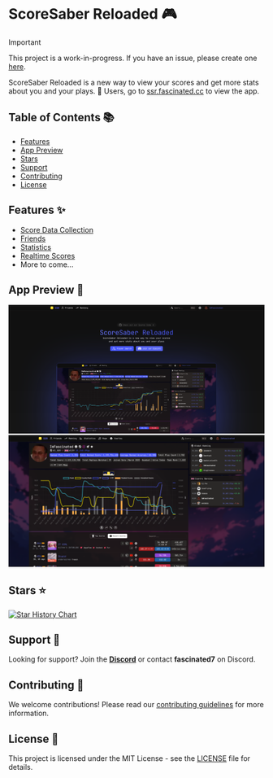 # ScoreSaber Reloaded 🎮

> [!IMPORTANT]
> This project is a work-in-progress. If you have an issue, please create one [here](https://github.com/RealFascinated/scoresaber-reloaded/issues/new).

ScoreSaber Reloaded is a new way to view your scores and get more stats about you and your plays. 🌟 Users, go to [ssr.fascinated.cc](https://ssr.fascinated.cc) to view the app.

## Table of Contents 📚

- [Features](#features)
- [App Preview](#app-preview)
- [Stars](#stars)
- [Support](#support)
- [Contributing](#contributing)
- [License](#license)

## Features ✨

- [Score Data Collection](https://ssr.fascinated.cc/#data-collection)
- [Friends](https://ssr.fascinated.cc/#friends)
- [Statistics](https://ssr.fascinated.cc/#statistics)
- [Realtime Scores](https://ssr.fascinated.cc/scores/live)
- More to come...

## App Preview 📸

![landing-preview](./assets/landing-preview.png)
![app-preview](./projects/website/public/assets/home/app-preview.png)

## Stars ⭐

[![Star History Chart](https://api.star-history.com/svg?repos=RealFascinated/scoresaber-reloaded&type=Timeline)](https://star-history.com/#RealFascinated/scoresaber-reloaded&Timeline)

## Support 🤝

Looking for support? Join the [**Discord**](https://discord.gg/kmNfWGA4A8) or contact **fascinated7** on Discord.

## Contributing 🤗

We welcome contributions! Please read our [contributing guidelines](CONTRIBUTING.md) for more information.

## License 📄

This project is licensed under the MIT License - see the [LICENSE](LICENSE) file for details.

